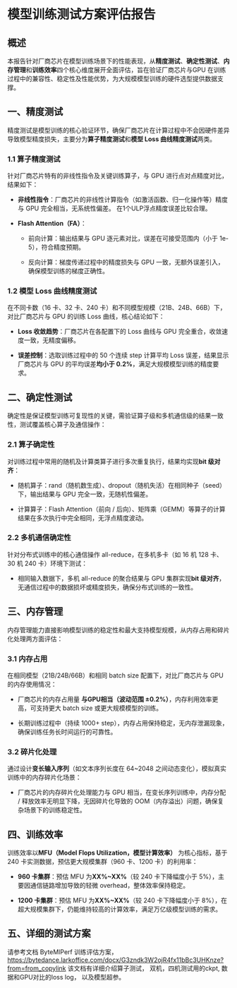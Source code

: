 # 模型训练测试方案评估报告

## 概述

本报告针对厂商芯片在模型训练场景下的性能表现，从**精度测试**、**确定性测试**、**内存管理**和**训练效率**四个核心维度展开全面评估，旨在验证厂商芯片与GPU 在训练过程中的兼容性、稳定性及性能优势，为大规模模型训练的硬件选型提供数据支撑。

## 一、精度测试

精度测试是模型训练的核心验证环节，确保厂商芯片在计算过程中不会因硬件差异导致模型精度损失，主要分为**算子精度测试**和**模型 Loss 曲线精度测试**两类。

### 1.1 算子精度测试

针对厂商芯片特有的非线性指令及关键训练算子，与 GPU 进行点对点精度对比，结果如下：



*   **非线性指令**：厂商芯片的非线性计算指令（如激活函数、归一化操作等）精度与 GPU 完全相当，无系统性偏差。 在1个ULP浮点精度误差比较合理。

*   **Flash Attention（FA）**：


    *   前向计算：输出结果与 GPU 逐元素对比，误差在可接受范围内（小于 1e-5），符合精度预期。

    *   反向计算：梯度传递过程中的精度损失与 GPU 一致，无额外误差引入，确保模型训练的梯度正确性。


### 1.2 模型 Loss 曲线精度测试

在不同卡数（16 卡、32 卡、240 卡）和不同模型规模（21B、24B、66B）下，对比厂商芯片与 GPU 的训练 Loss 曲线，核心结论如下：



*   **Loss 收敛趋势**：厂商芯片在各配置下的 Loss 曲线与 GPU 完全重合，收敛速度一致，无精度偏移。

*   **误差控制**：选取训练过程中的 50 个连续 step 计算平均 Loss 误差，结果显示厂商芯片与 GPU 的平均误差**均小于 0.2%**，满足大规模模型训练的精度要求。

## 二、确定性测试

确定性是保证模型训练可复现性的关键，需验证算子级和多机通信级的结果一致性，测试覆盖核心算子及通信操作：

### 2.1 算子确定性

对训练过程中常用的随机及计算类算子进行多次重复执行，结果均实现**bit 级对齐**：


*   随机算子：rand（随机数生成）、dropout（随机失活）在相同种子（seed）下，输出结果与 GPU 完全一致，无随机性偏差。

*   计算算子：Flash Attention（前向 / 后向）、矩阵乘（GEMM）等算子的计算结果在多次执行中完全相同，无浮点精度波动。

### 2.2 多机通信确定性

针对分布式训练中的核心通信操作 all-reduce，在多机多卡（如 16 机 128 卡、30 机 240 卡）环境下测试：



*   相同输入数据下，多机 all-reduce 的聚合结果与 GPU 集群实现**bit 级对齐**，无通信过程中的数据损坏或精度损失，确保分布式训练的一致性。

## 三、内存管理

内存管理能力直接影响模型训练的稳定性和最大支持模型规模，从内存占用和碎片化处理两方面评估：

### 3.1 内存占用

在相同模型（21B/24B/66B）和相同 batch size 配置下，对比厂商芯片与 GPU 的内存使用情况：



*   厂商芯片的内存占用量 **与GPU相当（波动范围 ±0.2%）**，内存利用效率更高，可支持更大 batch size 或更大规模模型的训练。

*   长期训练过程中（持续 1000+ step），内存占用保持稳定，无内存泄漏现象，确保训练任务长时间运行的可靠性。

### 3.2 碎片化处理

通过设计**变长输入序列**（如文本序列长度在 64\~2048 之间动态变化），模拟真实训练中的内存碎片化场景：



*   厂商芯片的内存碎片化处理能力与 GPU 相当，在变长序列训练中，内存分配 / 释放效率无明显下降，无因碎片化导致的 OOM（内存溢出）问题，确保复杂场景下的训练稳定性。

## 四、训练效率

训练效率以**MFU（Model Flops Utilization，模型计算效率）** 为核心指标，基于 240 卡实测数据，预估更大规模集群（960 卡、1200 卡）的利用率：


*   **960 卡集群**：预估 MFU 为**XX%\~XX%**（较 240 卡下降幅度小于 5%），主要因通信链路增加导致的轻微 overhead，整体效率保持稳定。

*   **1200 卡集群**：预估 MFU 为**XX%\~XX%**（较 240 卡下降幅度小于 8%），在超大规模集群下，仍能维持较高的计算效率，满足万亿级模型训练的需求。


## 五、详细的测试方案
请参考文档 ByteMlPerf 训练评估方案， https://bytedance.larkoffice.com/docx/G3zndk3W2ojR4fx11bBc3UHKnze?from=from_copylink
该文档有详细介绍算子测试， 双机，四机测试用的ckpt, 数据和GPU对比的loss log， 以及模型超参。 